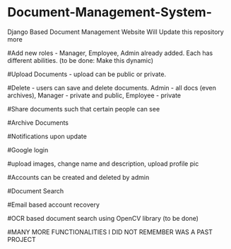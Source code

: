 # Document-Management-System-
Django Based Document Management Website
Will Update this repository more


#Add new roles - Manager, Employee, Admin already added. Each has different abilities. (to be done: Make this dynamic)

#Upload Documents - upload can be public or private.  

#Delete - users can save and delete documents. Admin - all docs (even archives), Manager - private and public, Employee - private

#Share documents such that certain people can see

#Archive Documents

#Notifications upon update

#Google login

#upload images, change name and description, upload profile pic

#Accounts can be created and deleted by admin

#Document Search

#Email based account recovery

#OCR based document search using OpenCV library (to be done)

#MANY MORE FUNCTIONALITIES I DID NOT REMEMBER WAS A PAST PROJECT
